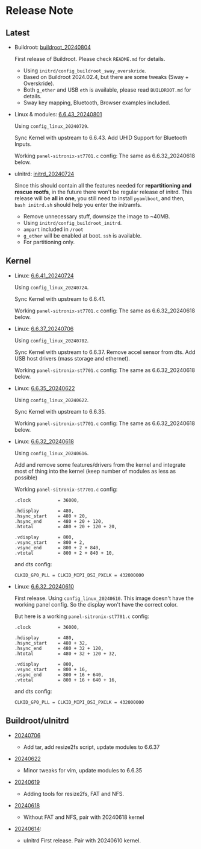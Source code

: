 # Release Note

## Latest

- Buildroot: [buildroot_20240804](https://github.com/alexcaoys/notes-superbird/releases/tag/20240804)

    First release of Buildroot. Please check `README.md` for details.

    - Using `initrd/config_buildroot_sway_overskride`. 
    - Based on Buildroot 2024.02.4, but there are some tweaks (Sway + Overskride).
    - Both `g_ether` and USB `eth` is available, please read `BUILDROOT.md` for details.
    - Sway key mapping, Bluetooth, Browser examples included. 

- Linux & modules: [6.6.43_20240801](https://github.com/alexcaoys/linux-superbird-6.6.y/releases/tag/6.6.43_20240801)

    Using `config_linux_20240729`.

    Sync Kernel with upstream to 6.6.43.
    Add UHID Support for Bluetooth Inputs.

    Working `panel-sitronix-st7701.c` config: The same as 6.6.32_20240618 below.

- uInitrd: [initrd_20240724](https://github.com/alexcaoys/notes-superbird/releases/tag/20240724)

    Since this should contain all the features needed for **repartitioning and rescue rootfs**, in the future there won't be regular release of initrd. This release will be **all in one**, you still need to install `pyamlboot`, and then, `bash initrd.sh` should help you enter the initramfs.

    - Remove unnecessary stuff, downsize the image to ~40MB.
    - Using `initrd/config_buildroot_initrd`. 
    - `ampart` included in `/root`
    - `g_ether` will be enabled at boot. `ssh` is available. 
    - For partitioning only.

## Kernel

- Linux: [6.6.41_20240724](https://github.com/alexcaoys/linux-superbird-6.6.y/releases/tag/6.6.41_20240724)

    Using `config_linux_20240724`.

    Sync Kernel with upstream to 6.6.41.

    Working `panel-sitronix-st7701.c` config: The same as 6.6.32_20240618 below.

- Linux: [6.6.37_20240706](https://github.com/alexcaoys/linux-superbird-6.6.y/releases/tag/6.6.37_20240706)

    Using `config_linux_20240702`.

    Sync Kernel with upstream to 6.6.37. 
    Remove accel sensor from dts.
    Add USB host drivers (mass storage and ethernet).

    Working `panel-sitronix-st7701.c` config: The same as 6.6.32_20240618 below.

- Linux: [6.6.35_20240622](https://github.com/alexcaoys/linux-superbird-6.6.y/releases/tag/6.6.35_20240622)

    Using `config_linux_20240622`.

    Sync Kernel with upstream to 6.6.35. 

    Working `panel-sitronix-st7701.c` config: The same as 6.6.32_20240618 below.

- Linux: [6.6.32_20240618](https://github.com/alexcaoys/linux-superbird-6.6.y/releases/tag/6.6.32_20240618)

    Using `config_linux_20240616`.

    Add and remove some features/drivers from the kernel and integrate most of thing into the kernel (keep number of modules as less as possible)

    Working `panel-sitronix-st7701.c` config:
    ```
	.clock          = 36000,

	.hdisplay       = 480,
	.hsync_start    = 480 + 20, 
	.hsync_end      = 480 + 20 + 120,
	.htotal         = 480 + 20 + 120 + 20,

	.vdisplay       = 800,
	.vsync_start    = 800 + 2,
	.vsync_end      = 800 + 2 + 840,
	.vtotal         = 800 + 2 + 840 + 10,
    ```
    and dts config:
    ```
    CLKID_GP0_PLL = CLKID_MIPI_DSI_PXCLK = 432000000
    ```

- Linux: [6.6.32_20240610](https://github.com/alexcaoys/linux-superbird-6.6.y/releases/tag/6.6.32_20240610)

    First release. Using `config_linux_20240610`. This image doesn't have the working panel config. So the display won't have the correct color.

    But here is a working `panel-sitronix-st7701.c` config:
    ```
    .clock          = 36000,

	.hdisplay       = 480,
	.hsync_start    = 480 + 32,
	.hsync_end      = 480 + 32 + 120,
	.htotal         = 480 + 32 + 120 + 32,

	.vdisplay       = 800,
	.vsync_start    = 800 + 16,
	.vsync_end      = 800 + 16 + 640,
	.vtotal         = 800 + 16 + 640 + 16,
    ```
    and dts config:
    ```
    CLKID_GP0_PLL = CLKID_MIPI_DSI_PXCLK = 432000000
    ```

## Buildroot/uInitrd

- [20240706](https://github.com/alexcaoys/notes-superbird/releases/tag/20240706) 
    - Add tar, add resize2fs script, update modules to 6.6.37

- [20240622](https://github.com/alexcaoys/notes-superbird/releases/tag/20240622) 
    - Minor tweaks for vim, update modules to 6.6.35

- [20240619](https://github.com/alexcaoys/notes-superbird/releases/tag/20240619) 
    - Adding tools for resize2fs, FAT and NFS.

- [20240618](https://github.com/alexcaoys/notes-superbird/releases/tag/20240618) 
    - Without FAT and NFS, pair with 20240618 kernel

- [20240614](https://github.com/alexcaoys/notes-superbird/releases/tag/20240614): 
    - uInitrd First release. Pair with 20240610 kernel.